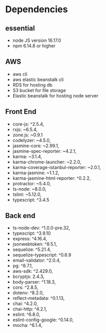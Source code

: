 # Dependencies

## essential

- node JS version 16.17.0
- npm 6.14.8 or higher

## AWS

- aws cli
- aws elastic beanstalk cli
- RDS for hosting db
- S3 bucket for file storage
- Elastic beanstalk for hosting node server

## Front End

- core-js: ^2.5.4,
- rxjs: ~6.5.4,
- zone.js: ~0.9.1
- codelyzer: ~4.5.0,
- jasmine-core: ~2.99.1,
- jasmine-spec-reporter: ~4.2.1,
- karma: ~3.1.4,
- karma-chrome-launcher: ~2.2.0,
- karma-coverage-istanbul-reporter: ~2.0.1,
- karma-jasmine: ~1.1.2,
- karma-jasmine-html-reporter: ^0.2.2,
- protractor: ~5.4.0,
- ts-node: ~8.0.0,
- tslint: ~5.12.0,
- typescript: ^3.4.5

## Back end

- ts-node-dev: ^1.0.0-pre.32,
- typescript: ^3.9.10
- express: ^4.16.4,
- jsonwebtoken: ^8.5.1,
- sequelize: ^5.21.4,
- sequelize-typescript: ^0.6.9
- email-validator: ^2.0.4,
- pg: ^8.7.1,
- aws-sdk: ^2.429.0,
- bcryptjs: 2.4.3,
- body-parser: ^1.18.3,
- cors: ^2.8.5,
- dotenv: ^8.2.0,
- reflect-metadata: ^0.1.13,
- chai: ^4.2.0,
- chai-http: ^4.2.1,
- eslint: ^6.8.0,
- eslint-config-google: ^0.14.0,
- mocha: ^6.1.4,

